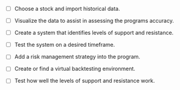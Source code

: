 - [ ] Choose a stock and import historical data.
- [ ] Visualize the data to assist in assessing the programs accuracy.
- [ ] Create a system that identifies levels of support and resistance.
- [ ] Test the system on a desired timeframe.
- [ ] Add a risk management strategy into the program.
- [ ] Create or find a virtual backtesting environment.
- [ ] Test how well the levels of support and resistance work.

